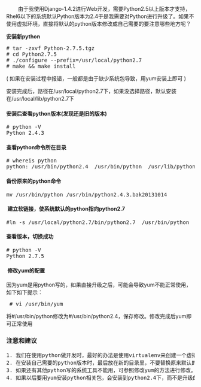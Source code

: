 <!--
author: vaster
date: 2013-10-15 22:46:44
title: Python升级及注意事项
tags: python,python安装
category: Python
status: publish
summary:         由于我使用Django-1.4.2进行Web开发，需要Python2.5以上版本才支持，Rhel6以下的系统默认Python版本为2.4于是我需要对Python进行升级了。如果不使用虚拟环境，直接将默认的python版本修改成自己需要的要注意哪些地方呢？安装新py
-->

<p style="text-align: left;" align="center">        由于我使用Django-1.4.2进行Web开发，需要Python2.5以上版本才支持，Rhel6以下的系统默认Python版本为2.4于是我需要对Python进行升级了。如果不使用虚拟环境，直接将默认的python版本修改成自己需要的要注意哪些地方呢？</p>
<p style="text-align: left;" align="center"><b style="font-size: 1em;">安装新python</b></p>

<pre class="lang:default decode:true"># tar -zxvf Python-2.7.5.tgz
# cd Python2.7.5
# ./configure --prefix=/usr/local/python2.7
# make &amp;&amp; make install</pre>
<p align="left">( 如果在安装过程中报错，一般都是由于缺少系统包导致，用yum安装上即可 )</p>
<p align="left">安装完成后，路径在/usr/local/python2.7下，如果没选择路径，默认安装在/usr/local/lib/python2.7下</p>

<h4 align="left"><b>安装后查看python版本(发现还是旧的版本)</b></h4>
<pre class="lang:default decode:true"># python -V
Python 2.4.3</pre>
<h4 align="left"><b>查看python命令所在目录</b></h4>
<pre class="lang:default decode:true"># whereis python
python: /usr/bin/python2.4  /usr/bin/python  /usr/lib/python2.4 /usr/include/python2.4 /usr/share/man/man1/python.1.gz</pre>
<h4 align="left"><b>备份原来的python命令</b></h4>
<pre class="lang:default decode:true">mv /usr/bin/python /usr/bin/python2.4.3.bak20131014</pre>
<h4> <b>建立软链接，使系统默认的python指向python2.7</b></h4>
<pre align="left">#ln -s /usr/local/python2.7/bin/python2.7  /usr/bin/python</pre>
<h4 align="left"><b>查看版本，切换成功</b></h4>
<pre class="lang:default decode:true"># python -V
Python 2.7.5</pre>
<h4> <b>修改yum的配置</b></h4>
<p align="left">因为yum是用python写的，如果直接升级之后，可能会导致yum不能正常使用，如下如下提示：</p>

<pre align="left"> # vi /usr/bin/yum</pre>
<p align="left">将#/usr/bin/python修改为#/usr/bin/python2.4，保存修改。修改完成后yum即可正常使用</p>

<h3 align="left"><b>注意和建议</b></h3>
<pre class="lang:default decode:true  crayon-selected">1. 我们在使用python做开发时，最好的办法是使用virtualenv来创建一个虚拟环境运行你的程序，即使你有多个python开发环境，也可以非常轻松地运行在一台机器上。
2. 在安装自己需要的python版本时，最后放在新的目录里，不要替换原来默认的python目录及下面的文件
3. 如果还有其他python写的系统工具不能用，可参照修改yum的方法进行修改。
4. 如果以后要用yum安装python相关包，会安装到python2.4下，而不是升级的目录下。最好用源码安装了。</pre>
&nbsp;